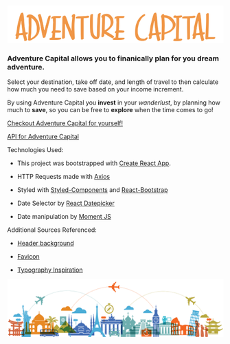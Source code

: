 ![image](./src/images/readmelogo.png)

### Adventure Capital allows you to finanically plan for you dream adventure. 

 Select your destination, take off date, and length of travel to then calculate how much you need to save based on your income increment. 

 By using Adventure Capital you **invest** in your *wanderlust*, by planning how much to **save**, so you can be free to **explore** when the time comes to go!

 [Checkout Adventure Capital for yourself!](https://adventure-capital.herokuapp.com/)

 [API for Adventure Capital](https://github.com/mandajoan/adventure-capital-backend)

Technologies Used:

- This project was bootstrapped with [Create React App](https://github.com/facebook/create-react-app).

- HTTP Requests made with [Axios](https://www.npmjs.com/package/axios)

- Styled with [Styled-Components](https://www.styled-components.com/) and [React-Bootstrap](https://react-bootstrap.github.io/)

- Date Selector by [React Datepicker](https://reactdatepicker.com/)

- Date manipulation by [Moment JS](https://momentjs.com/)


Additional Sources Referenced: 

- [Header background](https://mbtskoudsalg.com/explore/world-travel-png/)

- [Favicon](https://www.kisspng.com/free/aircraft-icon.html)

- [Typography Inspiration](https://codepen.io/anon/pen/bQVrNp?editors=1111)




![image](./src/images/travel.png)

